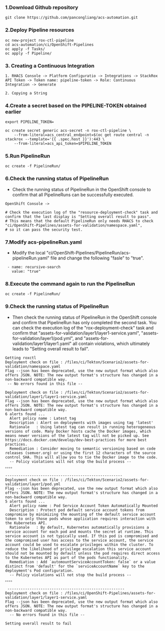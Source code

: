 
### 1.Download Github repository
~~~
git clone https://github.com/pancongliang/acs-automation.git
~~~

### 2.Deploy Pipeline resources
~~~
oc new-project rox-ctl-pipeline
cd acs-automation/ci/OpenShift-Pipelines
oc apply -f Tasks/
oc apply -f Pipeline/
~~~

### 3. Creating a Continuous Integration
~~~
1. RHACS Console -> Platform Configuratio -> Integrations -> StackRox API Token -> Token name: pipeline-token -> Role: Continuous Integration -> Generate

2. Copying a String
~~~ 

### 4.Create a secret based on the PIPELINE-TOKEN obtained earlier
~~~
export PIPELINE_TOKEN=

oc create secret generic acs-secret -n rox-ctl-pipeline \
	--from-literal=acs_central_endpoint=$(oc get route central -n stackrox --template='{{ .spec.host }}'):443 \
	--from-literal=acs_api_token=$PIPELINE_TOKEN
~~~

### 5.Run PipelineRun
~~~
oc create -f PipelineRun/
~~~

### 6.Check the running status of PipelineRun
* Check the running status of PipelineRun in the OpenShift console to confirm that all PipelineRuns can be successfully executed.
~~~
OpenShift Console ->

# Check the execution log of the "resource-deployment-check" task and confirm that the last display is "Setting overall result to pass".
# This means that the default PipelineRun only needs RHACS to check "ci/OpenShift-Pipelines/assets-for-validation/namespace.yaml",
# so it can pass the security test.
~~~

### 7.Modify acs-pipelineRun.yaml
* Modify the local "ci/OpenShift-Pipelines/PipelineRun/acs-pipelineRun.yaml" file and change the following "fasle" to "true".
~~~
 - name: recursive-search
   value: "true"
~~~

### 8.Execute the command again to run the PipelineRun
~~~
oc create -f PipelineRun/
~~~

### 9.Check the running status of PipelineRun
* Then check the running status of PipelineRun in the OpenShift console and confirm that PipelineRun has only completed the second task. You can check the execution log of the "rox-deployment-check" task and confirm that "assets-for-validation/layer1/layer1-service.yaml", "assets-for-validation/layer1/pod.yml", and "assets-for-validation/layer1/layer1.yaml" all contain violations, which ultimately leads to "Setting overall result to fail".
~~~
Getting roxctl
Deployment check on file : /files/ci/Tekton/Scenario2/assets-for-validation/namespace.yaml
Flag --json has been deprecated, use the new output format which also offers JSON. NOTE: The new output format's structure has changed in a non-backward compatible way.
 -- No errors found in this file --
 
Deployment check on file : /files/ci/Tekton/Scenario2/assets-for-validation/layer1/layer1-service.yaml
Flag --json has been deprecated, use the new output format which also offers JSON. NOTE: The new output format's structure has changed in a non-backward compatible way.
6 alerts found ...
  Alert policy name : Latest tag
  Description : Alert on deployments with images using tag 'latest'
  Rationale   : Using latest tag can result in running heterogeneous versions of code. Many Docker hosts cache the Docker images, which means newer versions of the latest tag will not be picked up. See https://docs.docker.com/develop/dev-best-practices for more best practices.
  Remediation : Consider moving to semantic versioning based on code releases (semver.org) or using the first 12 characters of the source control SHA. This will allow you to tie the Docker image to the code.
  -- Policy violations will not stop the build process --
。。。。

-----------------------------------------------------
Deployment check on file : /files/ci/Tekton/Scenario2/assets-for-validation/layer1/pod.yml
Flag --json has been deprecated, use the new output format which also offers JSON. NOTE: The new output format's structure has changed in a non-backward compatible way.
5 alerts found ...
  Alert policy name : Pod Service Account Token Automatically Mounted
  Description : Protect pod default service account tokens from compromise by minimizing the mounting of the default service account token to only those pods whose application requires interaction with the Kubernetes API.
  Rationale   : By default, Kubernetes automatically provisions a service account for each pod and mounts the secret at runtime. This service account is not typically used. If this pod is compromised and the compromised user has access to the service account, the service account could be used to escalate privileges within the cluster. To reduce the likelihood of privilege escalation this service account should not be mounted by default unless the pod requires direct access to the Kubernetes API as part of the pods functionality.
  Remediation : Add `automountServiceAccountToken: false` or a value distinct from 'default' for the `serviceAccountName` key to the deployment's Pod configuration.
  -- Policy violations will not stop the build process --
。。。。

 -----------------------------------------------------
Deployment check on file : /files/ci/OpenShift-Pipelines/assets-for-validation/layer1/layer1-service.yaml
Flag --json has been deprecated, use the new output format which also offers JSON. NOTE: The new output format's structure has changed in a non-backward compatible way.
  -- No errors found in this file --

Setting overall result to fail
~~~
